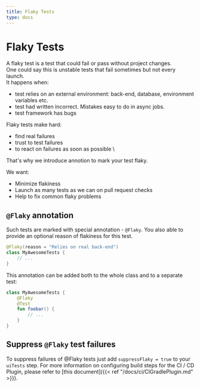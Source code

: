 ```yaml
---
title: Flaky Tests
type: docs
---
```


# Flaky Tests

A flaky test is a test that could fail or pass without project changes.\
One could say this is unstable tests that fail sometimes but not every launch.\
It happens when: 
- test relies on an external environment: back-end, database, environment variables etc.
- test had written incorrect. Mistakes easy to do in async jobs.
- test framework has bugs

Flaky tests make hard:
- find real failures
- trust to test failures
- to react on failures as soon as possible \

That's why we introduce annotion to mark your test flaky. 

We want:
- Minimize flakiness
- Launch as many tests as we can on pull request checks
- Help to fix common flaky problems

## `@Flaky` annotation

Such tests are marked with special annotation - `@Flaky`. You also able to provide an optional reason of flakiness for this test.

```kotlin
@Flaky(reason = "Relies on real back-end")
class MyAwesomeTests {
    // ...
}
```

This annotation can be added both to the whole class and to a separate test:

```kotlin
class MyAwesomeTests {
    @Flaky
    @Test
    fun foobar() {
        // ...
    }
}
```

## Suppress `@Flaky` test failures

To suppress failures of @Flaky tests just add `suppressFlaky = true` to your `uiTests` step.
For more information on configuring build steps for the CI / CD Plugin, please refer to [this document]({{< ref "/docs/ci/CIGradlePlugin.md" >}}).

